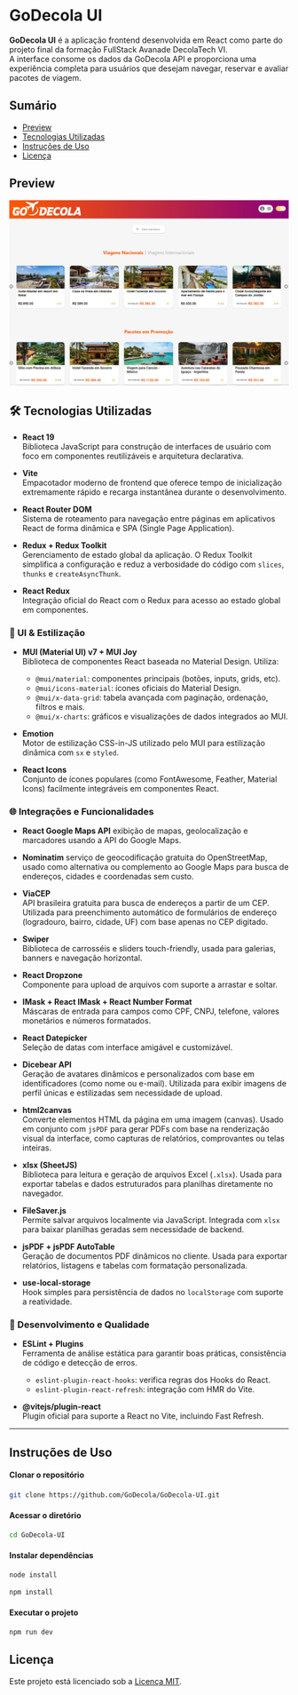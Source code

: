 # GoDecola UI

**GoDecola UI** é a aplicação frontend desenvolvida em React como parte do projeto final da formação FullStack Avanade DecolaTech VI.  
A interface consome os dados da GoDecola API e proporciona uma experiência completa para usuários que desejam navegar, reservar e avaliar pacotes de viagem.

## Sumário

- [Preview](#preview)
- [Tecnologias Utilizadas](#tecnologias-utilizadas)
- [Instruções de Uso](#instruções-de-uso)
- [Licença](#licença)

## Preview

![](https://raw.githubusercontent.com/GoDecola/GoDecola-UI/refs/heads/main/src/assets/HomePage.jpg)


## 🛠️ Tecnologias Utilizadas
- **React 19**  
  Biblioteca JavaScript para construção de interfaces de usuário com foco em componentes reutilizáveis e arquitetura declarativa.

- **Vite**  
  Empacotador moderno de frontend que oferece tempo de inicialização extremamente rápido e recarga instantânea durante o desenvolvimento.

- **React Router DOM**  
  Sistema de roteamento para navegação entre páginas em aplicativos React de forma dinâmica e SPA (Single Page Application).

- **Redux + Redux Toolkit**  
  Gerenciamento de estado global da aplicação. O Redux Toolkit simplifica a configuração e reduz a verbosidade do código com `slices`, `thunks` e `createAsyncThunk`.

- **React Redux**  
  Integração oficial do React com o Redux para acesso ao estado global em componentes.


### 🎨 UI & Estilização

- **MUI (Material UI) v7 + MUI Joy**  
  Biblioteca de componentes React baseada no Material Design. Utiliza:
  - `@mui/material`: componentes principais (botões, inputs, grids, etc).
  - `@mui/icons-material`: ícones oficiais do Material Design.  
  - `@mui/x-data-grid`: tabela avançada com paginação, ordenação, filtros e mais.
  - `@mui/x-charts`: gráficos e visualizações de dados integrados ao MUI.  

- **Emotion**  
  Motor de estilização CSS-in-JS utilizado pelo MUI para estilização dinâmica com `sx` e `styled`.

- **React Icons**  
  Conjunto de ícones populares (como FontAwesome, Feather, Material Icons) facilmente integráveis em componentes React.

### 🌐 Integrações e Funcionalidades


- **React Google Maps API**
    exibição de mapas, geolocalização e marcadores usando a API do Google Maps.

- **Nominatim**
  serviço de geocodificação gratuita do OpenStreetMap, usado como alternativa ou complemento ao Google Maps para busca de endereços, cidades e coordenadas sem custo.

- **ViaCEP**  
  API brasileira gratuita para busca de endereços a partir de um CEP. Utilizada para preenchimento automático de formulários de endereço (logradouro, bairro, cidade, UF) com base apenas no CEP digitado.

- **Swiper**  
  Biblioteca de carrosséis e sliders touch-friendly, usada para galerias, banners e navegação horizontal.

- **React Dropzone**  
  Componente para upload de arquivos com suporte a arrastar e soltar.

- **IMask + React IMask + React Number Format**  
  Máscaras de entrada para campos como CPF, CNPJ, telefone, valores monetários e números formatados.

- **React Datepicker**  
  Seleção de datas com interface amigável e customizável.

- **Dicebear API**  
  Geração de avatares dinâmicos e personalizados com base em identificadores (como nome ou e-mail). Utilizada para exibir imagens de perfil únicas e estilizadas sem necessidade de upload.

- **html2canvas**  
  Converte elementos HTML da página em uma imagem (canvas). Usado em conjunto com `jsPDF` para gerar PDFs com base na renderização visual da interface, como capturas de relatórios, comprovantes ou telas inteiras.

- **xlsx (SheetJS)**  
  Biblioteca para leitura e geração de arquivos Excel (`.xlsx`). Usada para exportar tabelas e dados estruturados para planilhas diretamente no navegador.

- **FileSaver.js**  
  Permite salvar arquivos localmente via JavaScript. Integrada com `xlsx` para baixar planilhas geradas sem necessidade de backend.

- **jsPDF + jsPDF AutoTable**  
  Geração de documentos PDF dinâmicos no cliente. Usada para exportar relatórios, listagens e tabelas com formatação personalizada.

- **use-local-storage**  
  Hook simples para persistência de dados no `localStorage` com suporte a reatividade.

### 🔧 Desenvolvimento e Qualidade

- **ESLint + Plugins**  
  Ferramenta de análise estática para garantir boas práticas, consistência de código e detecção de erros.
  - `eslint-plugin-react-hooks`: verifica regras dos Hooks do React.
  - `eslint-plugin-react-refresh`: integração com HMR do Vite.

- **@vitejs/plugin-react**  
  Plugin oficial para suporte a React no Vite, incluindo Fast Refresh.

---

## Instruções de Uso

#### Clonar o repositório
```bash
git clone https://github.com/GoDecola/GoDecola-UI.git
```
#### Acessar o diretório
```bash
cd GoDecola-UI
```
#### Instalar dependências
```bash
node install
```
```bash
npm install
```
#### Executar o projeto
```bash
npm run dev
```

## Licença
Este projeto está licenciado sob a [Licença MIT](LICENSE).
